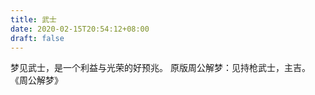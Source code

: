 ```yaml
---
title: 武士
date: 2020-02-15T20:54:12+08:00
draft: false
---
```


梦见武士，是一个利益与光荣的好预兆。
原版周公解梦：见持枪武士，主吉。
《周公解梦》